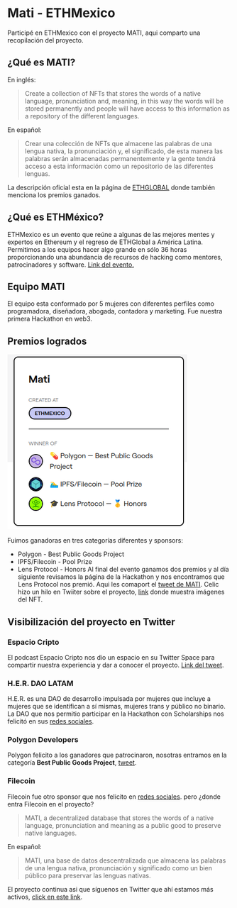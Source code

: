 # Mati - ETHMexico

Participé en ETHMexico con el proyecto MATI, aqui comparto una recopilación del proyecto.
## ¿Qué es MATI?
En inglés:
> Create a collection of NFTs that stores the words of a native language, pronunciation and, meaning, in this way the words will be stored permanently and people will have access to this information as a repository of the different languages.

En español:
> Crear una colección de NFTs que almacene las palabras de una lengua nativa, la pronunciación y, el significado, de esta manera las palabras serán almacenadas permanentemente y la gente tendrá acceso a esta información como un repositorio de las diferentes lenguas.

La descripción oficial esta en la página de [ETHGLOBAL](https://ethglobal.com/showcase/mati-twmdv) donde también menciona los premios ganados.
## ¿Qué es ETHMéxico?
ETHMexico es un evento que reúne a algunas de las mejores mentes y expertos en Ethereum y el regreso de ETHGlobal a América Latina. Permitimos a los equipos hacer algo grande en sólo 36 horas proporcionando una abundancia de recursos de hacking como mentores, patrocinadores y software. [Link del evento.](https://mexico.ethglobal.)


## Equipo MATI
El equipo esta conformado por 5 mujeres con diferentes perfiles como programadora, diseñadora, abogada, contadora y marketing. Fue nuestra primera Hackathon en web3.
## Premios logrados
![Premios de MATI](../assets/20220907matiwinner.png)

Fuimos ganadoras en tres categorías diferentes y sponsors:
- Polygon - Best Public Goods Project
- IPFS/Filecoin - Pool Prize
- Lens Protocol - Honors
Al final del evento ganamos dos premios y al día siguiente revisamos la página de la Hackathon y nos encontramos que Lens Protocol nos premió. Aqui les comaport el [tweet de MATI](https://twitter.com/MatiComunidad/status/1561801291642425345?s=20&t=1wHEOtZL_iKkJlyLIQFaVw).
Celic hizo un hilo en Twiiter sobre el proyecto, [link](https://twitter.com/CelicTorresz/status/1561493773955334145) donde muestra imágenes del NFT.
## Visibilización del proyecto en Twitter
### Espacio Cripto
El podcast Espacio Cripto nos dio un espacio en su Twitter Space para compartir nuestra experiencia y dar a conocer el proyecto. [Link del tweet](https://twitter.com/EspacioCripto/status/1562563433471455232?s=20&t=1wHEOtZL_iKkJlyLIQFaVw).
### H.E.R. DAO LATAM
H.E.R. es una DAO de desarrollo impulsada por mujeres que incluye a mujeres que se identifican a sí mismas, mujeres trans y público no binario. La DAO que nos permitio participar en la Hackathon con Scholarships nos felicitó en sus [redes sociales](https://twitter.com/herdaolatam/status/1562198099866812418?s=20&t=1wHEOtZL_iKkJlyLIQFaVw).
### Polygon Developers
Polygon felicito a los ganadores que patrocinaron, nosotras entramos en la categoría **Best Public Goods Project**, [tweet](https://twitter.com/0xPolygonDevs/status/1561496029744304129?s=20&t=1wHEOtZL_iKkJlyLIQFaVw).

### Filecoin
Filecoin fue otro sponsor que nos felicito en [redes sociales](https://twitter.com/Filecoin/status/1565072438022529026). pero ¿donde entra Filecoin en el proyecto?
> MATI, a decentralized database that stores the words of a native language, pronunciation and meaning as a public good to preserve native languages.

En español:
> MATI, una base de datos descentralizada que almacena las palabras de una lengua nativa, pronunciación y significado como un bien público para preservar las lenguas nativas.

El proyecto continua asi que síguenos en Twitter que ahí estamos más activos, [click en  este link](https://twitter.com/MatiComunidad/status/1573026528270684160?s=20&t=1wHEOtZL_iKkJlyLIQFaVw).
